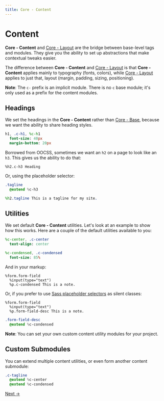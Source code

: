 ```yaml
---
title: Core - Content
---
```


# Content

**Core - Content** and [Core - Layout](/core/layout/) are the bridge between base-level tags and modules. They give you the ability to set up abstractions that make contextual tweaks easier.

The difference between **Core - Content** and [Core - Layout](/core/layout/) is that **Core - Content** applies mainly to typography (fonts, colors), while [Core - Layout](/core/layout/) applies to just that, layout (margin, padding, sizing, positioning).

**Note**: The `c-` prefix is an implicit module. There is no `c` base module; it's only used as a prefix for the content modules.

## Headings

We set the headings in the **Core - Content** rather than [Core - Base](/core/base/), because we want the ability to share heading styles.

```sass
h1, .c-h1, %c-h1
  font-size: 40px
  margin-bottom: 20px
```

Borrowed from OOCSS, sometimes we want an `h2` on a page to look like an `h3`. This gives us the ability to do that:

```haml
%h2.c-h3 Heading
```

Or, using the placeholder selector:

```sass
.tagline
  @extend %c-h3

%h2.tagline This is a tagline for my site.
```

## Utilities

We set default **Core - Content** utilities. Let's look at an example to show how this works. Here are a couple of the default utilities available to you:

```sass
%c-center, .c-center
  text-align: center

%c-condensed, .c-condensed
  font-size: 85%
```

And in your markup:

```haml
%form.form-field
  %input(type="text")
  %p.c-condensed This is a note.
```

Or, if you prefer to use [Sass placeholder selectors](http://sass-lang.com/docs/yardoc/file.SASS_REFERENCE.html#placeholder_selectors_) as silent classes:

```haml
%form.form-field
  %input(type="text")
  %p.form-field-desc This is a note.
```

```sass
.form-field-desc
  @extend %c-condensed
```

**Note**: You can set your own custom content utility modules for your project.

## Custom Submodules

You can extend multiple content utilities, or even form another content submodule:

```sass
.c-tagline
  @extend %c-center
  @extend %c-condensed
```

<a class="btn--b" href="/core/layout/">Next &rarr;</a>

